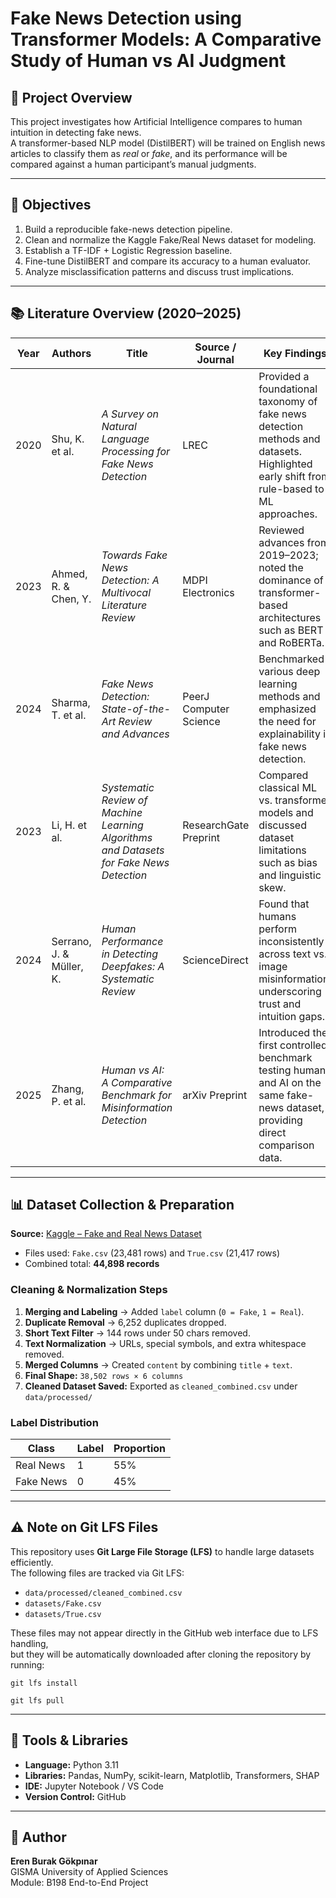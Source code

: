 
# Fake News Detection using Transformer Models: A Comparative Study of Human vs AI Judgment

## 📄 Project Overview
This project investigates how Artificial Intelligence compares to human intuition in detecting fake news.  
A transformer-based NLP model (DistilBERT) will be trained on English news articles to classify them as *real* or *fake*, and its performance will be compared against a human participant’s manual judgments.

---

## 🎯 Objectives
1. Build a reproducible fake-news detection pipeline.  
2. Clean and normalize the Kaggle Fake/Real News dataset for modeling.  
3. Establish a TF-IDF + Logistic Regression baseline.  
4. Fine-tune DistilBERT and compare its accuracy to a human evaluator.  
5. Analyze misclassification patterns and discuss trust implications.

---

## 📚 Literature Overview (2020–2025)

| Year | Authors | Title | Source / Journal | Key Findings |
|------|----------|--------|------------------|---------------|
| 2020 | Shu, K. et al. | *A Survey on Natural Language Processing for Fake News Detection* | LREC | Provided a foundational taxonomy of fake news detection methods and datasets. Highlighted early shift from rule-based to ML approaches. |
| 2023 | Ahmed, R. & Chen, Y. | *Towards Fake News Detection: A Multivocal Literature Review* | MDPI Electronics | Reviewed advances from 2019–2023; noted the dominance of transformer-based architectures such as BERT and RoBERTa. |
| 2024 | Sharma, T. et al. | *Fake News Detection: State-of-the-Art Review and Advances* | PeerJ Computer Science | Benchmarked various deep learning methods and emphasized the need for explainability in fake news detection. |
| 2023 | Li, H. et al. | *Systematic Review of Machine Learning Algorithms and Datasets for Fake News Detection* | ResearchGate Preprint | Compared classical ML vs. transformer models and discussed dataset limitations such as bias and linguistic skew. |
| 2024 | Serrano, J. & Müller, K. | *Human Performance in Detecting Deepfakes: A Systematic Review* | ScienceDirect | Found that humans perform inconsistently across text vs. image misinformation, underscoring trust and intuition gaps. |
| 2025 | Zhang, P. et al. | *Human vs AI: A Comparative Benchmark for Misinformation Detection* | arXiv Preprint | Introduced the first controlled benchmark testing humans and AI on the same fake-news dataset, providing direct comparison data. |
---

## 📊 Dataset Collection & Preparation
**Source:** [Kaggle – Fake and Real News Dataset](https://www.kaggle.com/datasets/clmentbisaillon/fake-and-real-news-dataset)  
- Files used: `Fake.csv` (23,481 rows) and `True.csv` (21,417 rows)  
- Combined total: **44,898 records**

### **Cleaning & Normalization Steps**
1. **Merging and Labeling** → Added `label` column (`0 = Fake`, `1 = Real`).  
2. **Duplicate Removal** → 6,252 duplicates dropped.  
3. **Short Text Filter** → 144 rows under 50 chars removed.  
4. **Text Normalization** → URLs, special symbols, and extra whitespace removed.  
5. **Merged Columns** → Created `content` by combining `title` + `text`.  
6. **Final Shape:** `38,502 rows × 6 columns`
7. **Cleaned Dataset Saved:** Exported as `cleaned_combined.csv` under `data/processed/`
### **Label Distribution**
| Class | Label | Proportion |
|--------|--------|-------------|
| Real News | 1 | 55% |
| Fake News | 0 | 45% |

---

## ⚠️ Note on Git LFS Files

This repository uses **Git Large File Storage (LFS)** to handle large datasets efficiently.  
The following files are tracked via Git LFS:

- `data/processed/cleaned_combined.csv`
- `datasets/Fake.csv`
- `datasets/True.csv`

These files may not appear directly in the GitHub web interface due to LFS handling,  
but they will be automatically downloaded after cloning the repository by running:

`git lfs install`

`git lfs pull`

---

## 🧰 Tools & Libraries
- **Language:** Python 3.11  
- **Libraries:** Pandas, NumPy, scikit-learn, Matplotlib, Transformers, SHAP  
- **IDE:** Jupyter Notebook / VS Code  
- **Version Control:** GitHub

---

## 📎 Author
**Eren Burak Gökpınar**  
GISMA University of Applied Sciences  
Module: B198 End-to-End Project
